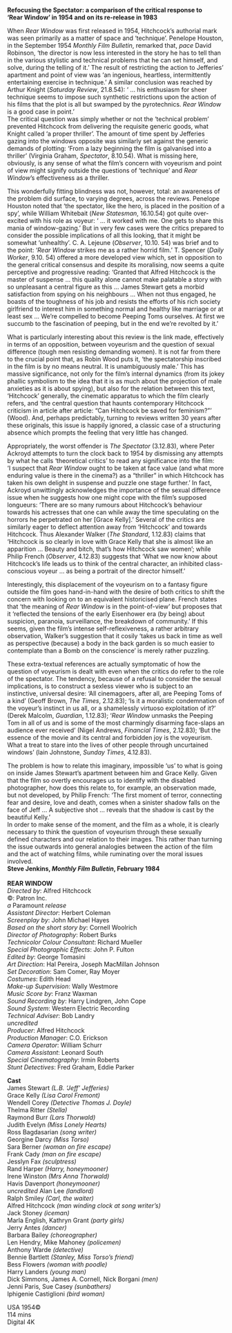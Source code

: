 

**Refocusing the Spectator: a comparison of the critical response to  
‘Rear Window’ in 1954 and on its re-release in 1983**

When _Rear Window_ was first released in 1954, Hitchcock’s authorial mark was seen primarily as a matter of space and ‘technique’. Penelope Houston, in the September 1954 _Monthly Film Bulletin_, remarked that, _pace_ David Robinson, ‘the director is now less interested in the story he has to tell than in the various stylistic and technical problems that he can set himself, and solve, during the telling of it.’ The result of restricting the action to Jefferies’ apartment and point of view was ‘an ingenious, heartless, intermittently entertaining exercise in technique.’ A similar conclusion was reached by Arthur Knight (_Saturday_ _Review_, 21.8.54): ‘ ... his enthusiasm for sheer technique seems to impose such synthetic restrictions upon the action of his films that the plot is all but swamped by the pyrotechnics. _Rear_ _Window_ is a good case in point.’  
The critical question was simply whether or not the ‘technical problem’ prevented Hitchcock from delivering the requisite generic goods, what Knight called ‘a proper thriller’. The amount of time spent by Jefferies gazing into the windows opposite was similarly set against the generic demands of plotting: ‘From a lazy beginning the film is galvanised into a thriller’ (Virginia Graham, _Spectator_, 8.10.54). What is missing here, obviously, is any sense of what the film’s concern with voyeurism and point of view might signify outside the questions of ‘technique’ and _Rear_ _Window_’s effectiveness as a thriller.

This wonderfully fitting blindness was not, however, total: an awareness of the problem did surface, to varying degrees, across the reviews. Penelope Houston noted that ‘the spectator, like the hero, is placed in the position of a spy’, while William Whitebait (_New Statesman_, 16.10.54) got quite over-excited with his role as voyeur: ‘ ... it worked with me. One gets to share this mania of window-gazing.’ But in very few cases were the critics prepared to consider the possible implications of all this looking, that it might be somewhat ‘unhealthy’. C. A. Lejeune (_Observer_, 10.10. 54) was brief and to the point: ‘_Rear Window_ strikes me as a rather horrid film.’ T. Spencer (_Daily_ _Worker_, 9.10. 54) offered a more developed view which, set in opposition to the general critical consensus and despite its moralising, now seems a quite perceptive and progressive reading: ‘Granted that Alfred Hitchcock is the master of suspense ... this quality alone cannot make palatable a story with so unpleasant a central figure as this ... James Stewart gets a morbid satisfaction from spying on his neighbours ... When not thus engaged, he boasts of the toughness of his job and resists the efforts of his rich society girlfriend to interest him in something normal and healthy like marriage or at least sex ... We’re compelled to become Peeping Toms ourselves. At first we succumb to the fascination of peeping, but in the end we’re revolted by it.’

What is particularly interesting about this review is the link made, effectively in terms of an opposition, between voyeurism and the question of sexual difference (tough men resisting demanding women). It is not far from there to the crucial point that, as Robin Wood puts it, ‘the spectatorship inscribed in the film is by no means neutral. It is unambiguously male.’ This has massive significance, not only for the film’s internal dynamics (from its jokey phallic symbolism to the idea that it is as much about the projection of male anxieties as it is about spying), but also for the relation between this text, ‘Hitchcock’ generally, the cinematic apparatus to which the film clearly refers, and ‘the central question that haunts contemporary Hitchcock criticism in article after article: “Can Hitchcock be saved for feminism?”’ (Wood). And, perhaps predictably, turning to reviews written 30 years after these originals, this issue is happily ignored, a classic case of a structuring absence which prompts the feeling that very little has changed.

Appropriately, the worst offender is _The Spectator_ (3.12.83), where Peter Ackroyd attempts to turn the clock back to 1954 by dismissing any attempts by what he calls ‘theoretical critics’ to read any significance into the film:  
‘I suspect that _Rear_ _Window_ ought to be taken at face value (and what more enduring value is there in the cinema?) as a “thriller” in which Hitchcock has taken his own delight in suspense and puzzle one stage further.’ In fact, Ackroyd unwittingly acknowledges the importance of the sexual difference issue when he suggests how one might cope with the film’s supposed longueurs: ‘There are so many rumours about Hitchcock’s behaviour towards his actresses that one can while away the time speculating on the horrors he perpetrated on her [Grace Kelly].’ Several of the critics are similarly eager to deflect attention away from ‘Hitchcock’ and towards Hitchcock. Thus Alexander Walker (_The_ _Standard_, 1.12.83) claims that ‘Hitchcock is so clearly in love with Grace Kelly that she is almost like an apparition ... Beauty and bitch, that’s how Hitchcock saw women’; while Philip French (_Observer_, 4.12.83) suggests that ‘What we now know about Hitchcock’s life leads us to think of the central character, an inhibited class-conscious voyeur ... as being a portrait of the director himself.’

Interestingly, this displacement of the voyeurism on to a fantasy figure outside the film goes hand-in-hand with the desire of both critics to shift the concern with looking on to an equivalent historicised plane. French states that ‘the meaning of _Rear_ _Window_ is in the point-of-view’ but proposes that it ‘reflected the tensions of the early Eisenhower era (by being) about suspicion, paranoia, surveillance, the breakdown of community.’ If this seems, given the film’s intense self-reflexiveness, a rather arbitrary observation, Walker’s suggestion that it cosily ‘takes us back in time as well as perspective (because) a body in the back garden is so much easier to contemplate than a Bomb on the conscience’ is merely rather puzzling.

These extra-textual references are actually symptomatic of how the question of voyeurism is dealt with even when the critics do refer to the role of the spectator. The tendency, because of a refusal to consider the sexual implications, is to construct a sexless viewer who is subject to an instinctive, universal desire: ‘All cinemagoers, after all, are Peeping Toms of a kind’ (Geoff Brown, _The Times_, 2.12.83); ‘Is it a moralistic condemnation of the voyeur’s instinct in us all, or a shamelessly virtuoso exploitation of it?’ (Derek Malcolm, _Guardian_, 1.12.83); ‘_Rear_ _Window_ unmasks the Peeping Tom in all of us and is some of the most charmingly disarming face-slaps an audience ever received’ (Nigel Andrews, _Financial_ _Times_, 2.12.83); ‘But the essence of the movie and its central and forbidden joy is the voyeurism. What a treat to stare into the lives of other people through uncurtained windows’ (lain Johnstone, _Sunday_ _Times_, 4.12.83).

The problem is how to relate this imaginary, impossible ‘us’ to what is going on inside James Stewart’s apartment between him and Grace Kelly. Given that the film so overtly encourages us to identify with the disabled photographer, how does this relate to, for example, an observation made, but not developed, by Philip French: ‘The first moment of terror, connecting fear and desire, love and death, comes when a sinister shadow falls on the face of Jeff ... A subjective shot ... reveals that the shadow is cast by the beautiful Kelly.’  
In order to make sense of the moment, and the film as a whole, it is clearly necessary to think the question of voyeurism through these sexually defined characters and our relation to their images. This rather than turning the issue outwards into general analogies between the action of the film and the act of watching films, while ruminating over the moral issues involved.  
**Steve Jenkins, _Monthly Film Bulletin_, February 1984**  
<br>
**REAR WINDOW**  
_Directed by_: Alfred Hitchcock  
©: Patron Inc.  
_a_ Paramount _release_  
_Assistant Director_: Herbert Coleman  
_Screenplay by_: John Michael Hayes  
_Based on the short story by_: Cornell Woolrich  
_Director of Photography_: Robert Burks  
_Technicolor Colour Consultant_: Richard Mueller  
_Special Photographic Effects_: John P. Fulton  
_Edited by_: George Tomasini  
_Art Direction_: Hal Pereira, Joseph MacMillan Johnson  
_Set Decoration_: Sam Comer, Ray Moyer  
_Costumes_: Edith Head  
_Make-up Supervision_: Wally Westmore  
_Music Score by_: Franz Waxman  
_Sound Recording by_: Harry Lindgren, John Cope  
_Sound System_: Western Electric Recording  
_Technical Adviser_: Bob Landry  
_uncredited_  
_Producer_: Alfred Hitchcock  
_Production Manager_: C.O. Erickson  
_Camera Operator_: William Schurr  
_Camera Assistant_: Leonard South  
_Special Cinematography_: Irmin Roberts  
_Stunt Detectives_: Fred Graham, Eddie Parker  

**Cast**   
James Stewart _(L.B. ‘Jeff’ Jefferies)_  
Grace Kelly _(Lisa Carol Fremont)_  
Wendell Corey _(Detective Thomas J. Doyle)_  
Thelma Ritter _(Stella)_  
Raymond Burr _(Lars Thorwald)_  
Judith Evelyn _(Miss Lonely Hearts)_  
Ross Bagdasarian _(song writer)_  
Georgine Darcy _(Miss Torso)_  
Sara Berner _(woman on fire escape)_  
Frank Cady _(man on fire escape)_  
Jesslyn Fax _(sculptress)_  
Rand Harper _(Harry, honeymooner)_  
Irene Winston _(Mrs Anna Thorwald)_  
Havis Davenport _(honeymooner)_  
_uncredited_ 
Alan Lee _(landlord)_  
Ralph Smiley _(Carl, the waiter)_  
Alfred Hitchcock _(man winding clock at song writer’s)_  
Jack Stoney _(iceman)_  
Marla English, Kathryn Grant _(party girls)_  
Jerry Antes _(dancer)_  
Barbara Bailey _(choreographer)_  
Len Hendry,  Mike Mahoney _(policemen)_  
Anthony Warde _(detective)_  
Bennie Bartlett _(Stanley, Miss Torso’s friend)_  
Bess Flowers _(woman with poodle)_  
Harry Landers _(young man)_  
Dick Simmons, James A. Cornell, Nick Borgani _(men)_  
Jenni Paris, Sue Casey _(sunbathers)_  
Iphigenie Castiglioni _(bird woman)_  

USA 1954©  
114 mins  
Digital 4K  
<!--stackedit_data:
eyJoaXN0b3J5IjpbMjE0MzgzNjA1Nl19
-->